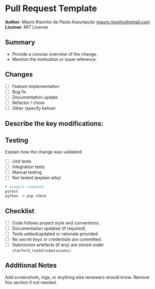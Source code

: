 # Pull Request Template

**Author**: Mauro Risonho de Paula Assumpção <mauro.risonho@gmail.com>  
**License**: MIT License

## Summary

- Provide a concise overview of the change.
- Mention the motivation or issue reference.

## Changes

- [ ] Feature implementation
- [ ] Bug fix
- [ ] Documentation update
- [ ] Refactor / chore
- [ ] Other (specify below)

Describe the key modifications:
- 

## Testing

Explain how the change was validated:
- [ ] Unit tests
- [ ] Integration tests
- [ ] Manual testing
- [ ] Not tested (explain why)

```bash
# example commands
pytest
python -m pip check
```

## Checklist

- [ ] Code follows project style and conventions.
- [ ] Documentation updated (if required).
- [ ] Tests added/updated or rationale provided.
- [ ] No secret keys or credentials are committed.
- [ ] Submission artefacts (if any) are stored under `stanford_rna3d/submissions/`.

## Additional Notes

Add screenshots, logs, or anything else reviewers should know. Remove this
section if not needed.
